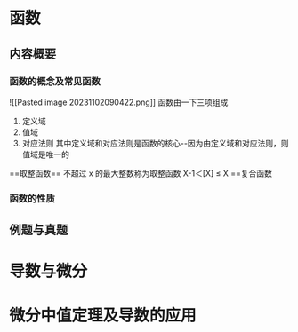 # 函数
## 内容概要
### 函数的概念及常见函数
![[Pasted image 20231102090422.png]]
函数由一下三项组成
1. 定义域
2. 值域
3. 对应法则
其中定义域和对应法则是函数的核心--因为由定义域和对应法则，则值域是唯一的

==取整函数==
不超过 x 的最大整数称为取整函数
           X-1＜[X] ≤ X
==复合函数



### 函数的性质

## 例题与真题



# 导数与微分




# 微分中值定理及导数的应用








